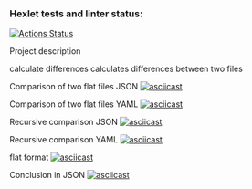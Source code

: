 ### Hexlet tests and linter status:
[![Actions Status](https://github.com/road5todream/python-project-50/workflows/hexlet-check/badge.svg)](https://github.com/road5todream/python-project-50/actions)

Project description

calculate differences
calculates differences between two files

Comparison of two flat files JSON
[![asciicast](https://asciinema.org/a/nEoLcF9PMinmliGx9lG4MV5QP.svg)](https://asciinema.org/a/nEoLcF9PMinmliGx9lG4MV5QP)

Comparison of two flat files YAML
[![asciicast](https://asciinema.org/a/771nwNQp6oWbetwh7bzAU0qsj.svg)](https://asciinema.org/a/771nwNQp6oWbetwh7bzAU0qsj)

Recursive comparison JSON
[![asciicast](https://asciinema.org/a/JEFy9Ba7YKwC5DCNWTQ7LWbpg.svg)](https://asciinema.org/a/JEFy9Ba7YKwC5DCNWTQ7LWbpg)

Recursive comparison YAML
[![asciicast](https://asciinema.org/a/I8IUctCYTY3D8xcYlyjlP2Clx.svg)](https://asciinema.org/a/I8IUctCYTY3D8xcYlyjlP2Clx)

flat format
[![asciicast](https://asciinema.org/a/sTMDDFWa88TcWVLzqYc3mahHf.svg)](https://asciinema.org/a/sTMDDFWa88TcWVLzqYc3mahHf)

Conclusion in JSON
[![asciicast](https://asciinema.org/a/sSOb0j74F0w7aq7TIdNDwOLBq.svg)](https://asciinema.org/a/sSOb0j74F0w7aq7TIdNDwOLBq)
